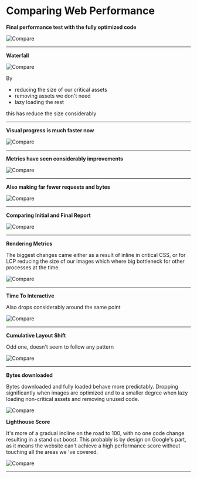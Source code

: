 # Comparing Web Performance

**Final performance test with the fully optimized code**

![Compare](imgs/comparing_1.png)

---

**Waterfall**

![Compare](imgs/comparing_3.png)

By

- reducing the size of our critical assets
- removing assets we don't need
- lazy loading the rest

this has reduce the size considerably

---

**Visual progress is much faster now**

![Compare](imgs/comparing_2.png)

---

**Metrics have seen considerably improvements**

![Compare](imgs/comparing_4.png)

---

**Also making far fewer requests and bytes**

![Compare](imgs/comparing_5.png)

---

**Comparing Initial and Final Report**

![Compare](imgs/comparing_6.png)

---

**Rendering Metrics**

The biggest changes came either as a result of inline in critical CSS, or for LCP reducing the size of our images which where big bottleneck for other processes at the time.

![Compare](imgs/comparing_7.png)

---

**Time To Interactive**

Also drops considerably around the same point

![Compare](imgs/comparing_8.png)

---

**Cumulative Layout Shift**

Odd one, doesn't seem to follow any pattern

![Compare](imgs/comparing_9.png)

---

**Bytes downloaded**

Bytes downloaded and fully loaded behave more predictably. Dropping significantly when images are optimized and to a smaller degree when lazy loading non-critical assets and removing unused code.

![Compare](imgs/comparing_10.png)

**Lighthouse Score**

It's more of a gradual incline on the road to 100, with no one code change resulting in a stand out boost. This probably is by design on Google's part, as it means the website can't achieve a high performance score without touching all the areas we 've covered.

![Compare](imgs/comparing_11.png)

---
